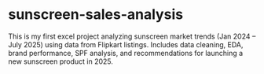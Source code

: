 # sunscreen-sales-analysis
This is my first excel project analyzing sunscreen market trends (Jan 2024 – July 2025) using data from Flipkart listings.
Includes data cleaning, EDA, brand performance, SPF analysis, and recommendations for launching a new sunscreen product in 2025.
